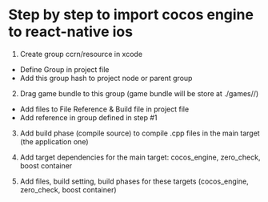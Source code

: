 # Step by step to import cocos engine to react-native ios

1. Create group ccrn/resource in xcode
- Define Group in project file
- Add this group hash to project node or parent group

2. Drag game bundle to this group (game bundle will be store at ./games/<game-id>/)
- Add files to File Reference & Build file in project file
- Add reference in group defined in step #1

3. Add build phase (compile source) to compile .cpp files in the main target (the application one)

4. Add target dependencies for the main target: cocos_engine, zero_check, boost container

5. Add files, build setting, build phases for these targets (cocos_engine, zero_check, boost container)


